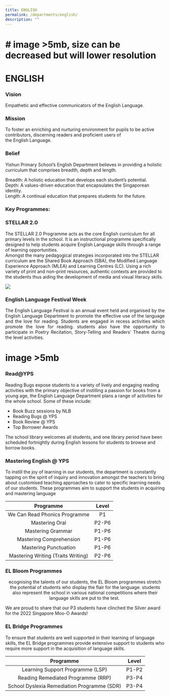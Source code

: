 ```yaml
---
title: ENGLISH
permalink: /departments/english/
description: ""
---
```

# # image >5mb, size can be decreased but will lower resolution
# ENGLISH

### **Vision**

Empathetic and effective communicators of the English Language.

### **Mission**

To foster an enriching and nurturing environment for pupils to be active contributors, discerning readers and proficient users of the English Language.

### **Belief**  

Yishun Primary School’s English Department believes in providing a holistic curriculum that comprises breadth, depth and length. 

Breadth: A holistic education that develops each student’s potential.    
Depth: A values-driven education that encapsulates the Singaporean identity.    
Length: A continual education that prepares students for the future.

### Key Programmes:

### **STELLAR 2.0**

The STELLAR 2.0 Programme acts as the core English curriculum for all primary levels in the school. It is an instructional programme specifically designed to help students acquire English Language skills through a range of learning opportunities.    
Amongst the many pedagogical strategies incorporated into the STELLAR curriculum are the Shared Book Approach (SBA), the Modified Language Experience Approach (MLEA) and Learning Centres (LC). Using a rich variety of print and non-print resources, authentic contexts are provided to the students thus aiding the development of media and visual literacy skills.

![](/images/Departments/ENGLISH/EL1.png)

### **English Language Festival Week**

<p style="text-align: justify;">The English Language Festival is an annual event held and organised by the English Language Department to promote the effective use of the language and the love for reading. Students are engaged in recess activities which promote the love for reading. students also have the opportunity to participate in Poetry Recitation, Story-Telling and Readers’ Theatre during the level activities.</p>

# image >5mb

### Read@YPS

Reading Bugs expose students to a variety of lively and engaging reading activities with the primary objective of instilling a passion for books from a young age, the English Language Department plans a range of activities for the whole school. Some of these include:      

*   Book Buzz sessions by NLB
*   Reading Bugs @ YPS
*   Book Review @ YPS
*   Top Borrower Awards 

The school library welcomes all students, and one library period have been scheduled fortnightly during English lessons for students to browse and borrow books. 


### Mastering English @ YPS

To instill the joy of learning in our students, the department is constantly tapping on the spirit of inquiry and innovation amongst the teachers to bring about customised teaching approaches to cater to specific learning needs of our students. These programmes aim to support the students in acquiring and mastering language


 |              Programme             |  Level |
|:----------------------------------:|:------:|
|    We Can Read Phonics Programme   |   P1   |
|           Mastering Oral           |  P2-P6 |
|          Mastering Grammar         |  P1-P6 |
|       Mastering Comprehension      |  P1-P6 |
|        Mastering Punctuation       | P1-P6  |
| Mastering Writing (Traits Writing) |  P2-P6 |

### EL Bloom Programmes

<center>ecognising the talents of our students, the EL Bloom programmes stretch the potential of students who display the flair for the language. students also represent the school in various national competitions where their language skills are put to the test. </center>

We are proud to share that our P3 students have clinched the Silver award for the 2022 Singapore Moo-O Awards!

### EL Bridge Programmes

To ensure that students are well supported in their learning of language skills, the EL Bridge programmes provide extensive support to students who require more support in the acquisition of language skills.

|                   Programme                  | Level |
|:--------------------------------------------:|:-----:|
|       Learning Support Programme (LSP)       | P1-P2 |
|      Reading Remediated Programme (RRP)      | P3-P4 |
| School Dyslexia Remediation Programme  (SDR) | P3-P4 |